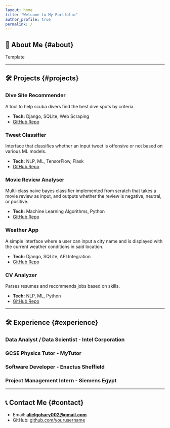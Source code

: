 ```yaml
---
layout: home
title: "Welcome to My Portfolio"
author_profile: true
permalink: /
---
```


## 👋 About Me {#about}
Template

---

## 🛠 Projects {#projects}

### Dive Site Recommender
A tool to help scuba divers find the best dive spots by criteria.

- **Tech:** Django, SQLite, Web Scraping  
- [GitHub Repo](https://github.com/AElGohary002/diverecommender)

### Tweet Classifier
Interface that classifies whether an input tweet is offensive or not based on various ML models.

- **Tech:** NLP, ML, TensorFlow, Flask
- [GitHub Repo](https://github.com/AElGohary002/TweetClassifier)

### Movie Review Analyser
Multi-class naive bayes classifier implemented from scratch that takes a movie review as input, and outputs whether the review is negative, neutral, or positive.

- **Tech:** Machine Learning Algorithms, Python
- [GitHub Repo](https://github.com/AElGohary002/moviereviewanalyser)

### Weather App
A simple interface where a user can input a city name and is displayed with the current weather conditions in said location.

- **Tech:** Django, SQLite, API Integration
- [GitHub Repo](https://github.com/AElGohary002/weatherapp)


### CV Analyzer
Parses resumes and recommends jobs based on skills.

- **Tech:** NLP, ML, Python  
- [GitHub Repo](https://github.com/yourusername/cv-analyzer)

---

## 🛠 Experience {#experience}

### Data Analyst / Data Scientist - Intel Corporation

### GCSE Physics Tutor - MyTutor

### Software Developer - Enactus Sheffield 

### Project Management Intern - Siemens Egypt

---

## 📞 Contact Me {#contact}
- Email: **alielgohary002@gmail.com**
- GitHub: [github.com/yourusername](https://github.com/AElGohary002)
